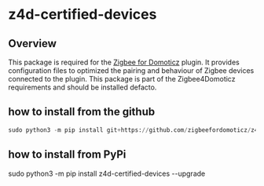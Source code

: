 # z4d-certified-devices

## Overview

This package is required for the [Zigbee for Domoticz](https://github.com/zigbeefordomoticz/Domoticz-Zigbee) plugin.
It provides configuration files to optimized the pairing and behaviour of Zigbee devices connected to the plugin.
This package is part of the Zigbee4Domoticz requirements and should be installed defacto.


## how to install from the github 

```python
sudo python3 -m pip install git+https://github.com/zigbeefordomoticz/z4d-certified-devices
```


## how to install from PyPi

sudo python3 -m pip install z4d-certified-devices --upgrade
